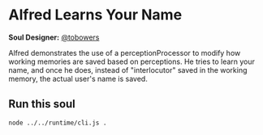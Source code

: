 # Alfred Learns Your Name

**Soul Designer:** [@tobowers](https://github.com/tobowers)

Alfred demonstrates the use of a perceptionProcessor to modify how working memories are saved based on perceptions.
He tries to learn your name, and once he does, instead of "interlocutor" saved in the working memory, the actual user's name is saved.

## Run this soul

```bash
node ../../runtime/cli.js .
```